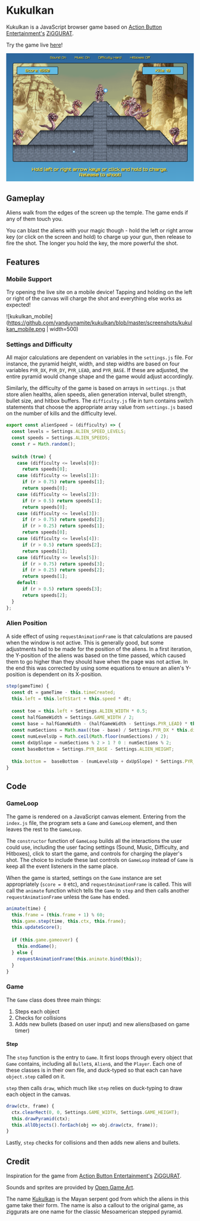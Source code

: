 # Kukulkan
Kukulkan is a JavaScript browser game based on [Action Button Entertainment's][abe_wiki] [ZiGGURAT][ziggurat_wiki].

Try the game live [here][kukulkan_live]!

![kukulkan_screenshot](https://github.com/vanduynamite/kukulkan/blob/master/screenshots/kukulkan_screenshot_focus.png)

## Gameplay
Aliens walk from the edges of the screen up the temple. The game ends if any of them touch you.

You can blast the aliens with your magic though - hold the left or right arrow key (or click on the screen and hold) to charge up your gun, then release to fire the shot. The longer you hold the key, the more powerful the shot.

## Features

### Mobile Support
Try opening the live site on a mobile device! Tapping and holding on the left or right of the canvas will charge the shot and everything else works as expected!

![kukulkan_mobile](https://github.com/vanduynamite/kukulkan/blob/master/screenshots/kukulkan_mobile.png | width=500)

### Settings and Difficulty
All major calculations are dependent on variables in the `settings.js` file. For instance, the pyramid height, width, and step widths are based on four variables `PYR_DX`, `PYR_DY`, `PYR_LEAD`, and `PYR_BASE`. If these are adjusted, the entire pyramid would change shape and the game would adjust accordingly.

Similarly, the difficulty of the game is based on arrays in `settings.js` that store alien healths, alien speeds, alien generation interval, bullet strength, bullet size, and hitbox buffers. The `difficulty.js` file in turn contains switch statements that choose the appropriate array value from `settings.js` based on the number of kills and the difficulty level.

``` JavaScript
export const alienSpeed = (difficulty) => {
  const levels = Settings.ALIEN_SPEED_LEVELS;
  const speeds = Settings.ALIEN_SPEEDS;
  const r = Math.random();

  switch (true) {
    case (difficulty <= levels[0]):
      return speeds[0];
    case (difficulty <= levels[1]):
      if (r > 0.75) return speeds[1];
      return speeds[0];
    case (difficulty <= levels[2]):
      if (r > 0.5) return speeds[1];
      return speeds[0];
    case (difficulty <= levels[3]):
      if (r > 0.75) return speeds[2];
      if (r > 0.25) return speeds[1];
      return speeds[0];
    case (difficulty <= levels[4]):
      if (r > 0.5) return speeds[2];
      return speeds[1];
    case (difficulty <= levels[5]):
      if (r > 0.75) return speeds[3];
      if (r > 0.25) return speeds[2];
      return speeds[1];
    default:
      if (r > 0.5) return speeds[3];
      return speeds[2];
  }
};
```
### Alien Position
A side effect of using `requestAnimationFrame` is that calculations are paused when the window is not active. This is generally good, but some adjustments had to be made for the position of the aliens. In a first iteration, the Y-position of the aliens was based on the time passed, which caused them to go higher than they should have when the page was not active. In the end this was corrected by using some equations to ensure an alien's Y-position is dependent on its X-position.

``` JavaScript
step(gameTime) {
  const dt = gameTime - this.timeCreated;
  this.left = this.leftStart + this.speed * dt;

  const toe = this.left + Settings.ALIEN_WIDTH * 0.5;
  const halfGameWidth = Settings.GAME_WIDTH / 2;
  const base = halfGameWidth - (halfGameWidth - Settings.PYR_LEAD) * this.dir;
  const numSections = Math.max((toe - base) / Settings.PYR_DX * this.dir, 0);
  const numLevelsUp = Math.ceil(Math.floor(numSections) / 2);
  const dxUpSlope = numSections % 2 > 1 ? 0 : numSections % 2;
  const baseBottom = Settings.PYR_BASE - Settings.ALIEN_HEIGHT;

  this.bottom =  baseBottom - (numLevelsUp + dxUpSlope) * Settings.PYR_DY;
}
```

## Code
### GameLoop
The game is rendered on a JavaScript canvas element. Entering from the `index.js` file, the program sets a `Game` and `GameLoop` element, and then leaves the rest to the `GameLoop`.

The `constructor` function of `GameLoop` builds all the interactions the user could use, including the user facing settings (Sound, Music, Difficulty, and Hitboxes), click to start the game, and controls for charging the player's shot. The choice to include these last controls on `GameLoop` instead of `Game` is keep all the event listeners in the same place.

When the game is started, settings on the `Game` instance are set appropriately (`score = 0` etc), and `requestAnimationFrame` is called. This will call the `animate` function which tells the `Game` to `step` and then calls another `requestAnimationFrame` unless the `Game` has ended.

``` JavaScript
animate(time) {
  this.frame = (this.frame + 1) % 60;
  this.game.step(time, this.ctx, this.frame);
  this.updateScore();

  if (this.game.gameover) {
    this.endGame();
  } else {
    requestAnimationFrame(this.animate.bind(this));
  }
}
```

### Game
The `Game` class does three main things:
1. Steps each object
2. Checks for collisions
3. Adds new bullets (based on user input) and new aliens(based on game timer)

#### Step
The `step` function is the entry to `Game`. It first loops through every object that `Game` contains, including all `Bullet`s, `Alien`s, and the `Player`. Each one of these classes is in their own file, and duck-typed so that each can have `object.step` called on it.

`step` then calls `draw`, which much like `step` relies on duck-typing to draw each object in the canvas.

``` JavaScript
draw(ctx, frame) {
  ctx.clearRect(0, 0, Settings.GAME_WIDTH, Settings.GAME_HEIGHT);
  this.drawPyramid(ctx);
  this.allObjects().forEach(obj => obj.draw(ctx, frame));
}
```
Lastly, `step` checks for collisions and then adds new aliens and bullets.

## Credit

Inspiration for the game from [Action Button Entertainment's][abe_wiki] [ZiGGURAT][ziggurat_wiki].

Sounds and sprites are provided by [Open Game Art][opengameart].

The name [Kukulkan][kukulkan_wiki] is the Mayan serpent god from which the aliens in this game take their form. The name is also a callout to the original game, as ziggurats are one name for the classic Mesoamerican stepped pyramid.


[ziggurat_wiki]: https://en.wikipedia.org/wiki/Ziggurat_(video_game)
[abe_wiki]: https://en.wikipedia.org/wiki/Action_Button_Entertainment
[kukulkan_wiki]: https://en.wikipedia.org/wiki/Kukulkan
[kukulkan_live]: https://vanduynamite.github.io/kukulkan/
[opengameart]: https://opengameart.org/
